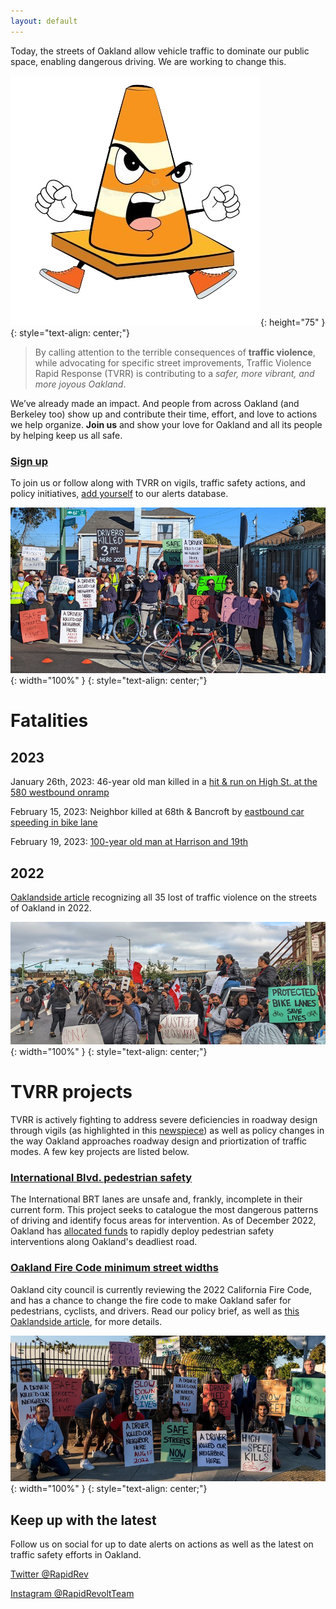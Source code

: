 ```yaml
---
layout: default
---
```


Today, the streets of Oakland allow vehicle traffic to dominate our public space, enabling dangerous driving. We are working to change this.

![rr_logo](/images/logo.png){: height="75" }
{: style="text-align: center;"}

> By calling attention to the terrible consequences of **traffic violence**, while advocating for specific street improvements, Traffic Violence Rapid Response (TVRR) is contributing to a _safer, more vibrant, and more joyous Oakland_.

We’ve already made an impact. And people from across Oakland (and Berkeley too) show up and contribute their time, effort, and love to actions we help organize. **Join us** and show your love for Oakland and all its people by helping keep us all safe.

### [Sign up](https://docs.google.com/forms/d/e/1FAIpQLSdLiNFRtqaSvBTcwWtStZZT7sk6ZCLmrvWtkJ2R82usi5IU6A/viewform)

To join us or follow along with TVRR on vigils, traffic safety actions, and policy initiatives, [add yourself](https://docs.google.com/forms/d/e/1FAIpQLSdLiNFRtqaSvBTcwWtStZZT7sk6ZCLmrvWtkJ2R82usi5IU6A/viewform) to our alerts database.


![groupshot1](/images/groupshot1.png){: width="100%" }
{: style="text-align: center;"}

# Fatalities

## 2023

January 26th, 2023: 46-year old man killed in a [hit & run on High St. at the 580 westbound onramp](https://sfba.social/@RapidResponseTeam/109901741644706556)

February 15, 2023: Neighbor killed at 68th & Bancroft by [eastbound car speeding in bike lane](https://twitter.com/RapidRevolt/status/1627896835951177729)

February 19, 2023: [100-year old man at Harrison and 19th](https://www.sfgate.com/bayarea/article/fatal-hit-and-run-oakland-17797281.php)


## 2022

[Oaklandside article](https://oaklandside.org/2023/01/18/35-oakland-lives-lost-traffic-collisions-2022/) recognizing all 35 lost of traffic violence on the streets of Oakland in 2022.


![groupshot1](/images/groupshot2.png){: width="100%" }
{: style="text-align: center;"}

# TVRR projects

TVRR is actively fighting to address severe deficiencies in roadway design through vigils (as highlighted in this [newspiece](https://oaklandside.org/2022/10/20/traffic-violence-rapid-response-team-oakland/)) as well as policy changes in the way Oakland approaches roadway design and priortization of traffic modes. A few key projects are listed below.

### [International Blvd. pedestrian safety](https://docs.google.com/document/u/1/d/e/2PACX-1vQJ2af5Ym0v-JGOWs1KSdW7F-xLnvl8haxBuNI41vKPMUZHOycIin63Yyd2p-uXxFv0gZVZzsFOHWfz/pub)
The International BRT lanes are unsafe and, frankly, incomplete in their current form. This project seeks to catalogue the most dangerous patterns of driving and identify focus areas for intervention. As of December 2022, Oakland has [allocated funds](https://twitter.com/RapidRevolt/status/1602398196218462208) to rapidly deploy pedestrian safety interventions along Oakland's deadliest road.

### [Oakland Fire Code minimum street widths](https://docs.google.com/document/d/1Vv4fSy-y_nsI3zeRdalISv9lCO-zr5RffmaY9WEn1qI/)
Oakland city council is currently reviewing the 2022 California Fire Code, and has a chance to change the fire code to make Oakland safer for pedestrians, cyclists, and drivers. Read our policy brief, as well as [this Oaklandside article](https://oaklandside.org/2022/12/07/street-safety-advocates-want-narrower-roads-the-fire-department-is-opposed/), for more details.

![groupshot3](/images/groupshot3.png){: width="100%" }
{: style="text-align: center;"}

## Keep up with the latest

Follow us on social for up to date alerts on actions as well as the latest on traffic safety efforts in Oakland.

[Twitter @RapidRev](https://twitter.com/RapidRevolt)

[Instagram @RapidRevoltTeam](https://www.instagram.com/rapidrevoltteam/)